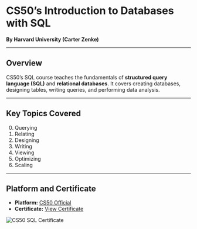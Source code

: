 # **CS50’s Introduction to Databases with SQL**

**By Harvard University (Carter Zenke)**

---

## **Overview**

CS50’s SQL course teaches the fundamentals of **structured query language (SQL)** and **relational databases**. It covers creating databases, designing tables, writing queries, and performing data analysis.

---

## **Key Topics Covered**

0. Querying
1. Relating
2. Designing
3. Writing
4. Viewing
5. Optimizing
6. Scaling


---

## **Platform and Certificate**

* **Platform:** [CS50 Official](https://cs50.harvard.edu/sql/)
* **Certificate:** [View Certificate](https://cs50.harvard.edu/certificates/9f9a5383-272f-4a10-b332-0dd6795cf278)

![CS50 SQL Certificate](https://cs50.harvard.edu/certificates/9f9a5383-272f-4a10-b332-0dd6795cf278)

